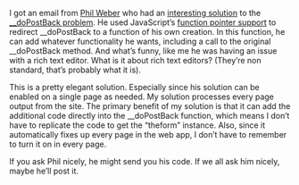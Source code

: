 I got an email from [Phil Weber](http://www.philweber.com/net/) who had
an [interesting
solution](http://www.philweber.com/net/stories/2002/11/20/aTaleOfTabbedPages.htm)
to the [\_\_doPostBack
problem](http://devhawk.net/2003/08/26/hacking-__dopostback/). He
used JavaScript’s [function pointer
support](http://www.insidedhtml.com/tips/functions/ts18/page1.asp) to
redirect \_\_doPostBack to a function of his own creation. In this
function, he can add whatever functionality he wants, including a call
to the original \_\_doPostBack method. And what’s funny, like me he was
having an issue with a rich text editor. What is it about rich text
editors? (They’re non standard, that’s probably what it is).

This is a pretty elegant solution. Especially since his solution can be
enabled on a single page as needed. My solution processes every page
output from the site. The primary benefit of my solution is that it can
add the additional code directly into the \_\_doPostBack function, which
means I don’t have to replicate the code to get the “theform” instance.
Also, since it automatically fixes up every page in the web app, I don’t
have to remember to turn it on in every page.

If you ask Phil nicely, he might send you his code. If we all ask him
nicely, maybe he’ll post it.
